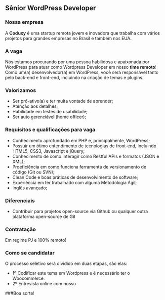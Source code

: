 ## Sênior WordPress Developer

### Nossa empresa

A **Coduxy** é uma startup remota jovem e inovadora que trabalha com vários projetos para grandes empresas no Brasil e também nos EUA.

### A vaga

Nós estamos procurando por uma pessoa habilidosa e apaixonada por WordPress para atuar como Wordpress Developer em nosso **time remoto**! Como um(a) desenvolvedor(a) em WordPress, você será responsável tanto pelo back-end e front-end, incluindo na criação de temas e plugins.

### Valorizamos
- Ser pró-ativo(a) e ter muita vontade de aprender;
- Atenção aos detalhes;
- Habilidade em testes de usabilidade;
- Ser auto gerenciável (home officer);

### Requisitos e qualificações para vaga
- Conhecimento aprofundado em PHP e, principalmente, WordPress;
- Possuir um ótimo entendimento de tecnologias de front-end, incluindo HTML5, CSS3, Javascript e jQuery;
- Conhecimento de como interagir como Restful APIs e formatos (JSON e XML);
- Proeficiência em como funciona ferramenta de versionamento de código (Git ou SVN);
- Clean Code e boas práticas de desenvolvimento de software;
- Experiência em ter trabalhado com alguma Metodologia Ágil;
- Inglês avançado;

### Diferenciais
- Contribuir para projetos open-source via Github ou qualquer outra plataforma open-source de Git

### Contratação

Em regime PJ e 100% remoto!

### Como se candidatar

O processo seletivo será dividido em duas etapas, são elas:
- 1º Codificar este tema em Wordpress e é necessário ter o Woocommerce.
- 2º Entrevista online com nosso 

###Boa sorte!
